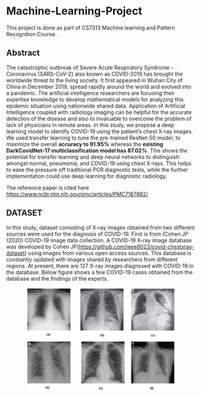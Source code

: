 # Machine-Learning-Project

This project is done as part of CS7313 Machine learning and Pattern Recognition Course.

## Abstract

The catastrophic outbreak of Severe Acute Respiratory Syndrome - Coronavirus (SARS-CoV-2) also known as COVID-2019 has brought the worldwide threat to the living society. It first appeared in Wuhan City of China in December 2019, spread rapidly around the world and evolved into a pandemic. The artificial intelligence researchers are focusing their expertise knowledge to develop mathematical models for analyzing this epidemic situation using nationwide shared data. Application of Artificial Intelligence coupled with radiology imaging can be helpful for the accurate detection of the disease and also to invaluable to overcome the problem of lack of physicians in remote areas. In this study, we propose a deep learning model to identify COVID-19 using the patient’s chest X-ray images. We used transfer learning to tune the pre-trained ResNet-50 model, to maximize the overall **accuracy to 91.95%** whereas the **existing DarkCovidNet-17 multiclassification model has 87.02%**. This shows the potential for transfer learning and deep neural networks to distinguish amongst normal, pneumonia, and COVID-19 using chest X-rays. This helps to ease the pressure off traditional PCR diagnostic tests, while the further implementation could use deep learning for diagnostic radiology.

The reference paper is cited here https://www.ncbi.nlm.nih.gov/pmc/articles/PMC7187882/

## DATASET

In this study, dataset consisting of  X-ray images obtained from two different sources were used for the diagnosis of COVID-19. First is from (Cohen JP (2020) COVID-19 image data collection. A COVID-19 X-ray image database was developed by Cohen JP(https://github.com/ieee8023/covid-chestxray-dataset) using images from various open access sources. This database is constantly updated with images shared by researchers from different regions. At present, there are 127 X-ray images diagnosed with COVID-19 in the database. Below figure shows a few COVID-19 cases obtained from the database and the findings of the experts.

<div align="center">
    <img src="Picture1.png" width="400px"</img> 
</div>






